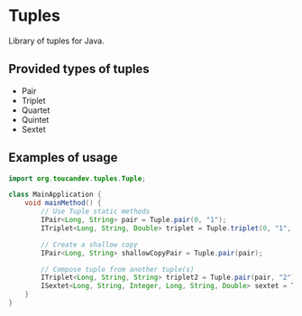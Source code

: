 # Tuples

Library of tuples for Java.

## Provided types of tuples

- Pair
- Triplet
- Quartet
- Quintet
- Sextet

## Examples of usage

```java
import org.toucandev.tuples.Tuple;

class MainApplication {
    void mainMethod() {
        // Use Tuple static methods
        IPair<Long, String> pair = Tuple.pair(0, "1");
        ITriplet<Long, String, Double> triplet = Tuple.triplet(0, "1", 2.0);

        // Create a shallow copy
        IPair<Long, String> shallowCopyPair = Tuple.pair(pair);

        // Compose tuple from another tuple(s)
        ITriplet<Long, String, String> triplet2 = Tuple.pair(pair, "2");
        ISextet<Long, String, Integer, Long, String, Double> sextet = Tuple.sextet(pair, 1, triplet);
    }
}
```
